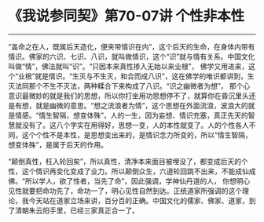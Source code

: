 # 《我说参同契》第70-07讲 个性非本性

------

“盖命之在人，既属后天造化，便夹带情识在内”，这个后天的生命，在身体内带有情识。佛家的六识、七识、八识，就叫做情识，这个“识”就与情有关系。中国文化叫做“情”，佛法就叫“识”。“只因本来真性掺入无始以来业根”， 佛学又用进来，这个“业根”就是情识。“生灭与不生灭，和合而成八识”，这在佛学的唯识都讲到，生灭法同那个不生不灭法，两种糅合下来构成了八识。“识之幽微者为想”， 那个心意识最微妙的就是我们的思想，所以你打坐用功思想停不了，就算你在昏沉里头还是有想，就是幽微的意思。“想之流浪者为情”，这个思想在外面流浪，波浪大的就是情感。“情生智隔，想变体殊”，人的一生，因为妄想、情识充塞，真正先天的智慧就没有了。这八个字实在用得好，思想一变，人的本性就变了。人的个性各人不同，这个个性不是本性，是思想变出来的，是情识念力所变的，所以“情生智隔，想变体殊”，是属于后天的作用。

“颠倒真性，枉入轮回矣”，所以真性，清净本来面目被埋没了，都变成后天的个性，这个情识再变化变成了业力。所以颠倒众生，六道轮回跳不出来，不能成仙成佛。“所以学人，欲了性者，当先了命”，因此强调，学神仙丹道的人， 你想明心见性就要把命功先了，命功一了，明心见性自然到达。正统道家所强调的这个理论，我今天站在道家立场来讲，百分百的正确。中国文化的儒家、佛家、道家，到了清朝朱云阳手里，已经三家真正合一了。